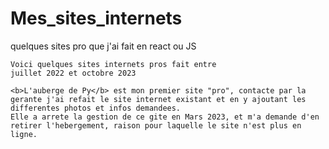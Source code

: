 # Mes_sites_internets
quelques sites pro que j'ai fait en react ou JS
~~~~~~~~~~~~~~~~~~~~~~~~~~~~~~~~~~~~~~~~~~~~~~~
Voici quelques sites internets pros fait entre
juillet 2022 et octobre 2023

<b>L'auberge de Py</b> est mon premier site "pro", contacte par la gerante j'ai refait le site internet existant et en y ajoutant les differentes photos et infos demandees.
Elle a arrete la gestion de ce gite en Mars 2023, et m'a demande d'en retirer l'hebergement, raison pour laquelle le site n'est plus en ligne.
